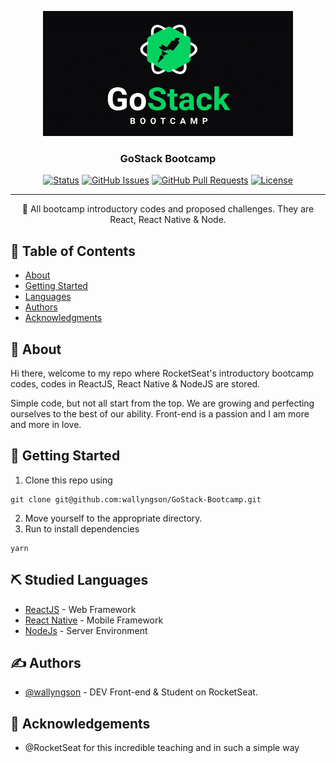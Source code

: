 <p align="center">
  <a href="" rel="noopener">
 <img width=400px height=200px src="assets/gostack.png" alt="GoStack logo"></a>
</p>

<h3 align="center">GoStack Bootcamp</h3>

<div align="center">

[![Status](https://img.shields.io/badge/status-active-success.svg)]()
[![GitHub Issues](https://img.shields.io/github/issues/kylelobo/The-Documentation-Compendium.svg)](https://github.com/kylelobo/The-Documentation-Compendium/issues)
[![GitHub Pull Requests](https://img.shields.io/github/issues-pr/kylelobo/The-Documentation-Compendium.svg)](https://github.com/kylelobo/The-Documentation-Compendium/pulls)
[![License](https://img.shields.io/badge/license-MIT-blue.svg)](/LICENSE)

</div>

---

<p align="center"> 🚩 All bootcamp introductory codes and proposed challenges. They are React, React Native & Node.
    <br> 
</p>

## 📝 Table of Contents

- [About](#about)
- [Getting Started](#getting_started)
- [Languages](#languages)
- [Authors](#authors)
- [Acknowledgments](#acknowledgement)

## 🧐 About <a name = "about"></a>

Hi there, welcome to my repo where RocketSeat's introductory bootcamp codes, codes in ReactJS, React Native & NodeJS are stored.

Simple code, but not all start from the top. We are growing and perfecting ourselves to the best of our ability. Front-end is a passion and I am more and more in love.

## 🏁 Getting Started <a name = "getting_started"></a>

1. Clone this repo using

```
git clone git@github.com:wallyngson/GoStack-Bootcamp.git
```

2. Move yourself to the appropriate directory.
3. Run to install dependencies

```
yarn
```
## ⛏️ Studied Languages <a name = "languages"></a>

- [ReactJS](https://pt-br.reactjs.org/) - Web Framework
- [React Native](https://reactnative.dev/) - Mobile Framework
- [NodeJs](https://nodejs.org/pt-br/) - Server Environment

## ✍️ Authors <a name = "authors"></a>

- [@wallyngson](https://github.com/wallyngson) - DEV Front-end & Student on RocketSeat.

## 🎉 Acknowledgements <a name = "acknowledgement"></a>

- @RocketSeat for this incredible teaching and in such a simple way
